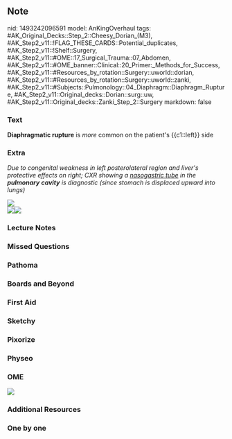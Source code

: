 ## Note
nid: 1493242096591
model: AnKingOverhaul
tags: #AK_Original_Decks::Step_2::Cheesy_Dorian_(M3), #AK_Step2_v11::!FLAG_THESE_CARDS::Potential_duplicates, #AK_Step2_v11::!Shelf::Surgery, #AK_Step2_v11::#OME::17_Surgical_Trauma::07_Abdomen, #AK_Step2_v11::#OME_banner::Clinical::20_Primer:_Methods_for_Success, #AK_Step2_v11::#Resources_by_rotation::Surgery::uworld::dorian, #AK_Step2_v11::#Resources_by_rotation::Surgery::uworld::zanki, #AK_Step2_v11::#Subjects::Pulmonology::04_Diaphragm::Diaphragm_Rupture, #AK_Step2_v11::Original_decks::Dorian::surg::uw, #AK_Step2_v11::Original_decks::Zanki_Step_2::Surgery
markdown: false

### Text
<b>Diaphragmatic rupture</b> is <i>more</i> common on the patient's
{{c1::left}} side

### Extra
<i>Due to congenital weakness in left posterolateral region and
liver's protective effects on right;</i> <i>CXR showing a
<u>nasogastric tube</u> in the <b>pulmonary</b> <b>cavity</b> is
diagnostic (since stomach is displaced upward into lungs)</i>
<div>
  <div>
    <i><img src="paste-163591009337345.jpg"></i>
  </div>
  <div>
    <div><img src="diaphragm.png"><img src=
    "paste-166219529322497.jpg"></div>
  </div>
</div>

### Lecture Notes


### Missed Questions


### Pathoma


### Boards and Beyond


### First Aid


### Sketchy


### Pixorize


### Physeo


### OME
<div class="ome-widget">
  <a href="https://onlinemeded.org/spa/surgery?ref=anki"><img src=
  "_OME_AnkiFlashcards_Topic_4.png"></a>
</div>

### Additional Resources


### One by one

